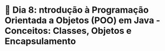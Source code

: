 # 📝 Dia 8: ntrodução à Programação Orientada a Objetos (POO) em Java - Conceitos: Classes, Objetos e Encapsulamento
